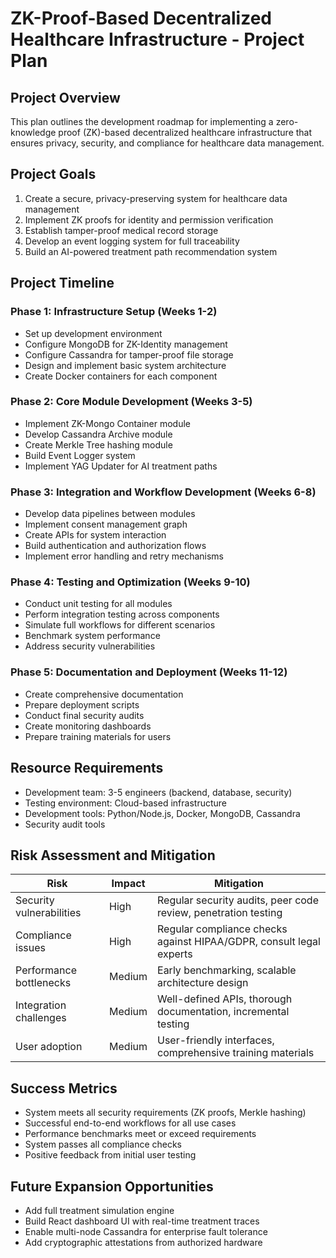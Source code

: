 # ZK-Proof-Based Decentralized Healthcare Infrastructure - Project Plan

## Project Overview
This plan outlines the development roadmap for implementing a zero-knowledge proof (ZK)-based decentralized healthcare infrastructure that ensures privacy, security, and compliance for healthcare data management.

## Project Goals
1. Create a secure, privacy-preserving system for healthcare data management
2. Implement ZK proofs for identity and permission verification
3. Establish tamper-proof medical record storage
4. Develop an event logging system for full traceability
5. Build an AI-powered treatment path recommendation system

## Project Timeline

### Phase 1: Infrastructure Setup (Weeks 1-2)
- Set up development environment
- Configure MongoDB for ZK-Identity management
- Configure Cassandra for tamper-proof file storage
- Design and implement basic system architecture
- Create Docker containers for each component

### Phase 2: Core Module Development (Weeks 3-5)
- Implement ZK-Mongo Container module
- Develop Cassandra Archive module
- Create Merkle Tree hashing module
- Build Event Logger system
- Implement YAG Updater for AI treatment paths

### Phase 3: Integration and Workflow Development (Weeks 6-8)
- Develop data pipelines between modules
- Implement consent management graph
- Create APIs for system interaction
- Build authentication and authorization flows
- Implement error handling and retry mechanisms

### Phase 4: Testing and Optimization (Weeks 9-10)
- Conduct unit testing for all modules
- Perform integration testing across components
- Simulate full workflows for different scenarios
- Benchmark system performance
- Address security vulnerabilities

### Phase 5: Documentation and Deployment (Weeks 11-12)
- Create comprehensive documentation
- Prepare deployment scripts
- Conduct final security audits
- Create monitoring dashboards
- Prepare training materials for users

## Resource Requirements
- Development team: 3-5 engineers (backend, database, security)
- Testing environment: Cloud-based infrastructure
- Development tools: Python/Node.js, Docker, MongoDB, Cassandra
- Security audit tools

## Risk Assessment and Mitigation

| Risk | Impact | Mitigation |
|------|--------|------------|
| Security vulnerabilities | High | Regular security audits, peer code review, penetration testing |
| Compliance issues | High | Regular compliance checks against HIPAA/GDPR, consult legal experts |
| Performance bottlenecks | Medium | Early benchmarking, scalable architecture design |
| Integration challenges | Medium | Well-defined APIs, thorough documentation, incremental testing |
| User adoption | Medium | User-friendly interfaces, comprehensive training materials |

## Success Metrics
- System meets all security requirements (ZK proofs, Merkle hashing)
- Successful end-to-end workflows for all use cases
- Performance benchmarks meet or exceed requirements
- System passes all compliance checks
- Positive feedback from initial user testing

## Future Expansion Opportunities
- Add full treatment simulation engine
- Build React dashboard UI with real-time treatment traces
- Enable multi-node Cassandra for enterprise fault tolerance
- Add cryptographic attestations from authorized hardware
